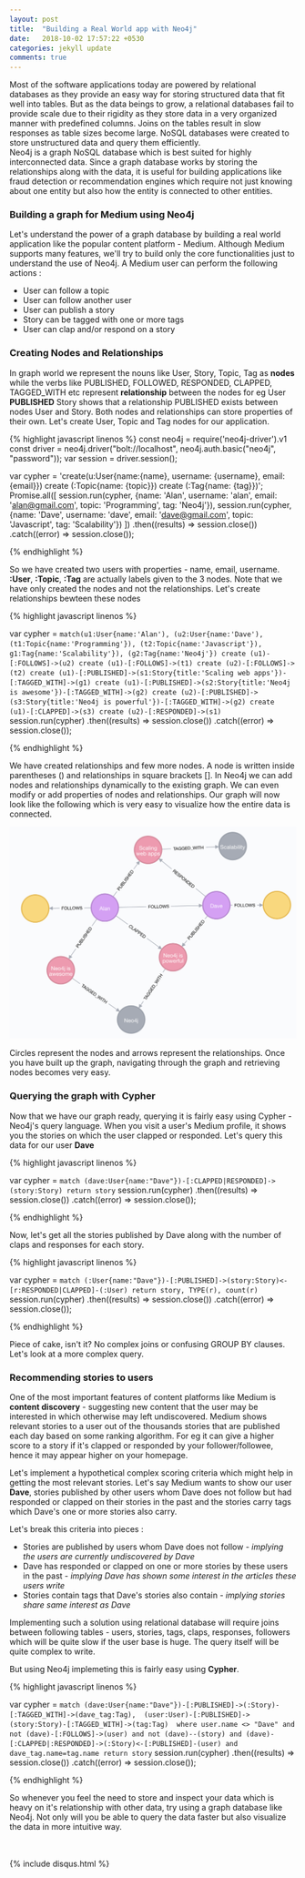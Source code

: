 ```yaml
---
layout: post
title:  "Building a Real World app with Neo4j"
date:   2018-10-02 17:57:22 +0530
categories: jekyll update
comments: true
---
```

Most of the software applications today are powered by relational databases as they provide an easy way for storing structured data that fit well into tables. But as the data beings to grow, a relational databases fail to provide scale due to their rigidity as they store data in a very organized manner with predefined columns. Joins on the tables result in slow responses as table sizes become large. NoSQL databases were created to store unstructured data and query them efficiently. 
<br/>
Neo4j is a graph NoSQL database which is best suited for highly interconnected data. Since a graph database works by storing the relationships along with the data, it is useful for building applications like fraud detection or recommendation engines which require not just knowing about one entity but also how the entity is connected to other entities.

### Building a graph for Medium using Neo4j

Let's understand the power of a graph database by building a real world application like the popular content platform - Medium. Although Medium supports many features, we'll try to build only the core functionalities just to understand the use of Neo4j. A Medium user can perform the following actions :

* User can follow a topic
* User can follow another user
* User can publish a story
* Story can be tagged with one or more tags
* User can clap and/or respond on a story

### Creating Nodes and Relationships

In graph world we represent the nouns like User, Story, Topic, Tag as **nodes** while the verbs like PUBLISHED, FOLLOWED, RESPONDED, CLAPPED, TAGGED_WITH etc represent **relationship** between the nodes for eg User **PUBLISHED** Story shows that a relationship PUBLISHED exists between nodes User and Story. Both nodes and relationships can store properties of their own.
Let's create User, Topic and Tag nodes for our application.

{% highlight javascript linenos %}
const neo4j = require('neo4j-driver').v1
const driver = neo4j.driver("bolt://localhost", neo4j.auth.basic("neo4j", "password"));
var session = driver.session();

var cypher = 'create(u:User{name:{name}, username: {username}, email:{email}})
create (:Topic{name: {topic}})
create (:Tag{name: {tag}})';
Promise.all([
	session.run(cypher, {name: 'Alan', username: 'alan', email: 'alan@gmail.com', topic: 'Programming', tag: 'Neo4j'}),
	session.run(cypher, {name: 'Dave', username: 'dave', email: 'dave@gmail.com', topic: 'Javascript', tag: 'Scalability'})
])
.then((results) => session.close())
.catch((error) => session.close());

{% endhighlight %}

So we have created two users with properties - name, email, username. **:User**, **:Topic**, **:Tag** are actually labels given to the 3 nodes. Note that we have only created the nodes and not the relationships. Let's create relationships bewteen these nodes

{% highlight javascript linenos %}

var cypher = `match(u1:User{name:'Alan'), (u2:User{name:'Dave'), 
(t1:Topic{name:'Programming'}), (t2:Topic{name:'Javascript'}), 
g1:Tag{name:'Scalability'}), (g2:Tag{name:'Neo4j'})
create (u1)-[:FOLLOWS]->(u2)
create (u1)-[:FOLLOWS]->(t1)
create (u2)-[:FOLLOWS]->(t2)
create (u1)-[:PUBLISHED]->(s1:Story{title:'Scaling web apps'})-[:TAGGED_WITH]->(g1)
create (u1)-[:PUBLISHED]->(s2:Story{title:'Neo4j is awesome'})-[:TAGGED_WITH]->(g2)
create (u2)-[:PUBLISHED]->(s3:Story{title:'Neo4j is powerful'})-[:TAGGED_WITH]->(g2)
create (u1)-[:CLAPPED]->(s3)
create (u2)-[:RESPONDED]->(s1)
`
session.run(cypher)
.then((results) => session.close())
.catch((error) => session.close());

{% endhighlight %}

We have created relationships and few more nodes. A node is written inside parentheses () and relationships in square brackets []. In Neo4j we can add nodes and relationships dynamically to the existing graph. We can even modify or add properties of nodes and relationships. Our graph will now look like the following which is very easy to visualize how the entire data is connected. 


![image](/assets/img/neo4j.png)

Circles represent the nodes and arrows represent the relationships. Once you have built up the graph, navigating through the graph and retrieving nodes becomes very easy.

### Querying the graph with Cypher

Now that we have our graph ready, querying it is fairly easy using Cypher - Neo4j's query language. When you visit a user's Medium profile, it shows you the stories on which the user clapped or responded. Let's query this data for our user **Dave**

{% highlight javascript linenos %}

var cypher = `match (dave:User{name:"Dave"})-[:CLAPPED|RESPONDED]->(story:Story)
return story`
session.run(cypher)
.then((results) => session.close())
.catch((error) => session.close());

{% endhighlight %}

Now, let's get all the stories published by Dave along with the number of claps and responses for each story.

{% highlight javascript linenos %}

var cypher = `match (:User{name:"Dave"})-[:PUBLISHED]->(story:Story)<-[r:RESPONDED|CLAPPED]-(:User)
return story, TYPE(r), count(r)`
session.run(cypher)
.then((results) => session.close())
.catch((error) => session.close());

{% endhighlight %}

Piece of cake, isn't it? No complex joins or confusing GROUP BY clauses. Let's look at a more complex query.

### Recommending stories to users

One of the most important features of content platforms like Medium is **content discovery** - suggesting new content that the user may be interested in which otherwise may left undiscovered. Medium shows relevant stories to a user out of the thousands stories that are published each day based on some ranking algorithm. For eg it can give a higher score to a story if it's clapped or responded by your follower/followee, hence it may appear higher on your homepage.

Let's implement a hypothetical complex scoring criteria which might help in getting the most relevant stories.
Let's say Medium wants to show our user **Dave**, stories published by other users whom Dave does not follow but had responded or clapped on their stories in the past and the stories carry tags which Dave's one or more stories also carry.

Let's break this criteria into pieces :

* Stories are published by users whom Dave does not follow - *implying the users are currently undiscovered by Dave*
* Dave has responded or clapped on one or more stories by these users in the past - *implying Dave has shown some interest in the articles these users write*
* Stories contain tags that Dave's stories also contain - *implying stories share same interest as Dave*

Implementing such a solution using relational database will require joins between following tables - users, stories, tags, claps, responses, followers which will be quite slow if the user base is huge. The query itself will be quite complex to write. 

But using Neo4j implemeting this is fairly easy using **Cypher**.

{% highlight javascript linenos %}

var cypher = `match (dave:User{name:"Dave"})-[:PUBLISHED]->(:Story)-[:TAGGED_WITH]->(dave_tag:Tag), 
(user:User)-[:PUBLISHED]->(story:Story)-[:TAGGED_WITH]->(tag:Tag) 
where user.name <> "Dave"
and not (dave)-[:FOLLOWS]->(user)
and not (dave)--(story)
and (dave)-[:CLAPPED|:RESPONDED]->(:Story)<-[:PUBLISHED]-(user)
and dave_tag.name=tag.name
return story`
session.run(cypher)
.then((results) => session.close())
.catch((error) => session.close());

{% endhighlight %}

So whenever you feel the need to store and inspect your data which is heavy on it's relationship with other data, try using a graph database like Neo4j. Not only will you be able to query the data faster but also visualize the data in more intuitive way.


<br><br>
{% include disqus.html %}